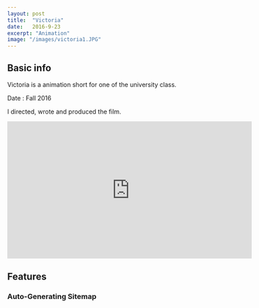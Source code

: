 ```yaml
---
layout: post
title:  "Victoria"
date:   2016-9-23
excerpt: "Animation"
image: "/images/victoria1.JPG"
---
```


## Basic info
Victoria is a animation short for one of the university class.

Date : Fall 2016

I directed, wrote and produced the film. 

<iframe width="560" height="315" src="https://www.youtube.com/embed/JcAxHdz-9Hs" frameborder="0" allow="autoplay; encrypted-media" allowfullscreen></iframe>

## Features
### Auto-Generating Sitemap

